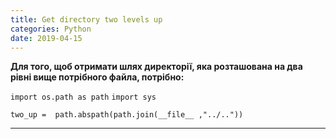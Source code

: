 ```yaml
---
title: Get directory two levels up
categories: Python
date: 2019-04-15
---
```


**Для того, щоб отримати шлях директорії, яка розташована на два рівні вище потрібного файла, потрібно:**

`import os.path as path`
`import sys`

`two_up =  path.abspath(path.join(__file__ ,"../.."))`

-----